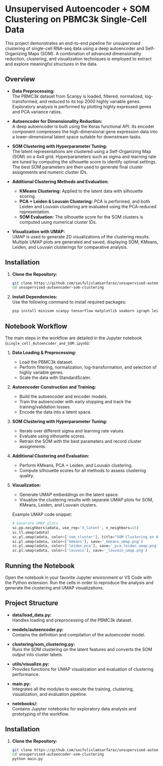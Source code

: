 # Unsupervised Autoencoder + SOM Clustering on PBMC3k Single-Cell Data

This project demonstrates an end-to-end pipeline for unsupervised clustering of single-cell RNA-seq data using a deep autoencoder and Self-Organizing Maps (SOM). A combination of advanced dimensionality reduction, clustering, and visualization techniques is employed to extract and explore meaningful structures in the data.

## Overview

- **Data Preprocessing:**  
  The PBMC3k dataset from Scanpy is loaded, filtered, normalized, log-transformed, and reduced to its top 2000 highly variable genes. Exploratory analysis is performed by plotting highly expressed genes and PCA variance ratios.

- **Autoencoder for Dimensionality Reduction:**  
  A deep autoencoder is built using the Keras functional API. Its encoder component compresses the high-dimensional gene expression data into a lower-dimensional latent space suitable for downstream tasks.

- **SOM Clustering with Hyperparameter Tuning:**  
  The latent representations are clustered using a Self-Organizing Map (SOM) on a 4x4 grid. Hyperparameters such as sigma and learning rate are tuned by computing the silhouette score to identify optimal settings. The best SOM parameters are then used to generate final cluster assignments and numeric cluster IDs.

- **Additional Clustering Methods and Evaluation:**  
  - **KMeans Clustering:** Applied to the latent data with silhouette scoring.
  - **PCA + Leiden & Louvain Clustering:** PCA is performed, and both Leiden and Louvain clustering are evaluated using the PCA-reduced representation.
  - **SOM Evaluation:** The silhouette score for the SOM clusters is computed using numerical cluster IDs.

- **Visualization with UMAP:**  
  UMAP is used to generate 2D visualizations of the clustering results. Multiple UMAP plots are generated and saved, displaying SOM, KMeans, Leiden, and Louvain clusterings for comparative analysis.

## Installation

1. **Clone the Repository:**
   ```bash
   git clone https://github.com/saifulislamsarfaraz/unsupervised-autoencoder-som-clustering.git
   cd unsupervised-autoencoder-som-clustering
   ```

2. **Install Dependencies:**  
   Use the following command to install required packages:
   ```bash
   pip install minisom scanpy tensorflow matplotlib seaborn igraph leidenalg louvain
   ```

## Notebook Workflow

The main steps in the workflow are detailed in the Jupyter notebook (`single_cell_Autoencoder_and_SOM.ipynb`):

1. **Data Loading & Preprocessing:**  
   - Load the PBMC3k dataset.
   - Perform filtering, normalization, log-transformation, and selection of highly variable genes.
   - Scale the data with StandardScaler.

2. **Autoencoder Construction and Training:**  
   - Build the autoencoder and encoder models.
   - Train the autoencoder with early stopping and track the training/validation losses.
   - Encode the data into a latent space.

3. **SOM Clustering with Hyperparameter Tuning:**  
   - Iterate over different sigma and learning rate values.
   - Evaluate using silhouette scores.
   - Retrain the SOM with the best parameters and record cluster assignments.

4. **Additional Clustering and Evaluation:**  
   - Perform KMeans, PCA + Leiden, and Louvain clustering.
   - Compute silhouette scores for all methods to assess clustering quality.

5. **Visualization:**  
   - Generate UMAP embeddings on the latent space.
   - Visualize the clustering results with separate UMAP plots for SOM, KMeans, Leiden, and Louvain clusters.

   Example UMAP code snippet:
   ```python
   # Generate UMAP plots
   sc.pp.neighbors(adata, use_rep='X_latent', n_neighbors=15)
   sc.tl.umap(adata)
   sc.pl.umap(adata, color=['som_cluster'], title="SOM Clustering on Autoencoder Latent Space", save='_som_umap.png')
   sc.pl.umap(adata, color=['kmeans'], save='_kmeans_umap.png')
   sc.pl.umap(adata, color=['leiden_pca'], save='_pca_leiden_umap.png')
   sc.pl.umap(adata, color=['louvain'], save='_louvain_umap.png')
   ```

## Running the Notebook

Open the notebook in your favorite Jupyter environment or VS Code with the Python extension. Run the cells in order to reproduce the analysis and generate the clustering and UMAP visualizations.


## Project Structure

- **data/load_data.py:**  
  Handles loading and preprocessing of the PBMC3k dataset.

- **models/autoencoder.py:**  
  Contains the definition and compilation of the autoencoder model.

- **clustering/som_clustering.py:**  
  Runs the SOM clustering on the latent features and converts the SOM output into cluster labels.

- **utils/visualize.py:**  
  Provides functions for UMAP visualization and evaluation of clustering performance.

- **main.py:**  
  Integrates all the modules to execute the training, clustering, visualization, and evaluation pipeline.

- **notebooks/:**  
  Contains Jupyter notebooks for exploratory data analysis and prototyping of the workflow.


## Installation

1. **Clone the Repository:**
   ```bash
   git clone https://github.com/saifulislamsarfaraz/unsupervised-autoencoder-som-clustering.git
   cd unsupervised-autoencoder-som-clustering
   python main.py